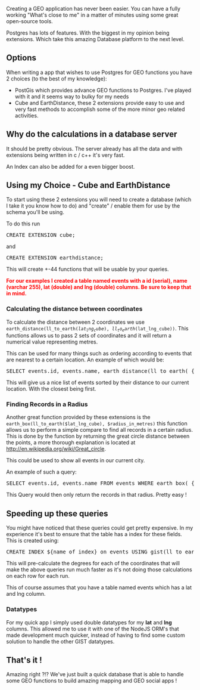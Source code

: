 Creating a GEO application has never been easier. You can have a fully working "What's close to me" in a matter of minutes using some great open-source tools.

Postgres has lots of features. With the biggest in my opinion being extensions. Which take this amazing Database platform to the next level.

## Options

When writing a app that wishes to use Postgres for GEO functions you have 2 choices (to the best of my knowledge):

* PostGis which provides advance GEO functions to Postgres. I've played with it and it seems way to bulky for my needs
* Cube and EarthDistance, these 2 extensions provide easy to use and very fast methods to accomplish some of the more minor geo related activities.

## Why do the calculations in a database server

It should be pretty obvious. The server already has all the data and with extensions being written in c / c++ it's very fast. 

An Index can also be added for a even bigger boost.

## Using my Choice - Cube and EarthDistance

To start using these 2 extensions you will need to create a database (which I take it you know how to do) and "create" / enable them for use by the schema you'll be using.

To do this run

<pre class="prettyprint">CREATE EXTENSION cube;</pre>

and

<pre class="prettyprint">CREATE EXTENSION earthdistance;</pre>

This will create +-44 functions that will be usable by your queries.

<strong style="color:red;">For our examples I created a table named events with a id (serial), name (varchar 255), lat (double) and lng (double) columns. Be sure to keep that in mind.</strong>

### Calculating the distance between coordinates

To calculate the distance between 2 coordinates we use <code>earth_distance(ll_to_earth($lat_lng_cube), ll_to_earth($lat_lng_cube))</code>. This functions allows us to pass 2 sets of coordinates and it will return a numerical value representing metres.

This can be used for many things such as ordering according to events that are nearest to a certain location. An example of which would be:

<pre class="prettyprint">SELECT events.id, events.name, earth_distance(ll_to_earth( {current_user_lat}, {current_user_lng} ), ll_to_earth(events.lat, events.lng)) as distance_from_current_location FROM events ORDER BY distance_from_current_location ASC;</pre>

This will give us a nice list of events sorted by their distance to our current location. With the closest being first.

### Finding Records in a Radius

Another great function provided by these extensions is the <code>earth_box(ll_to_earth($lat_lng_cube), $radius_in_metres)</code> this function allows us to perform a simple compare to find all records in a certain radius. This is done by the function by returning the great circle distance between the points, a more thorough explanation is located at <a href="http://en.wikipedia.org/wiki/Great_circle">http://en.wikipedia.org/wiki/Great_circle</a>. 

This could be used to show all events in our current city.

An example of such a query:

<pre class="prettyprint">SELECT events.id, events.name FROM events WHERE earth_box( {current_user_lat}, {current_user_lng}, {radius_in_metres}) @> ll_to_earth(events.lat, events.lng);</pre>

This Query would then only return the records in that radius. Pretty easy !

## Speeding up these queries

You might have noticed that these queries could get pretty expensive. In my experience it's best to ensure that the table has a index for these fields. This is created using:

<pre class="prettyprint">CREATE INDEX ${name_of_index} on events USING gist(ll_to_earth(lat, lng));</pre>

This will pre-calculate the degrees for each of the coordinates that will make the above queries run much faster as it's not doing those calculations on each row for each run.

This of course assumes that you have a table named events which has a lat and lng column.

### Datatypes 

For my quick app I simply used double datatypes for my <strong>lat</strong> and <strong>lng</strong> columns. This allowed me to use it with one of the NodeJS ORM's that made development much quicker, instead of having to find some custom solution to handle the other GIST datatypes.

## That's it !

Amazing right ?!? We've just built a quick database that is able to handle some GEO functions to build amazing mapping and GEO social apps !